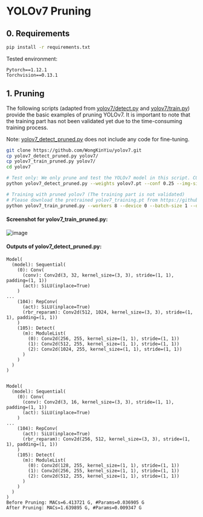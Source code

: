 # YOLOv7 Pruning

## 0. Requirements

```bash
pip install -r requirements.txt
```
Tested environment:
```
Pytorch==1.12.1
Torchvision==0.13.1
```

## 1. Pruning
The following scripts (adapted from [yolov7/detect.py](https://github.com/WongKinYiu/yolov7/blob/main/detect.py) and [yolov7/train.py](https://github.com/WongKinYiu/yolov7/blob/main/train.py)) provide the basic examples of pruning YOLOv7. It is important to note that the training part has not been validated yet due to the time-consuming training process.

Note: [yolov7_detect_pruned.py](https://github.com/VainF/Torch-Pruning/blob/master/benchmarks/prunability/yolov7_detect_pruned.py) does not include any code for fine-tuning. 

```bash
git clone https://github.com/WongKinYiu/yolov7.git
cp yolov7_detect_pruned.py yolov7/
cp yolov7_train_pruned.py yolov7/
cd yolov7 

# Test only: We only prune and test the YOLOv7 model in this script. COCO dataset is not required.
python yolov7_detect_pruned.py --weights yolov7.pt --conf 0.25 --img-size 640 --source inference/images/horses.jpg

# Training with pruned yolov7 (The training part is not validated)
# Please download the pretrained yolov7_training.pt from https://github.com/WongKinYiu/yolov7/releases/download/v0.1/yolov7.pt.
python yolov7_train_pruned.py --workers 8 --device 0 --batch-size 1 --data data/coco.yaml --img 640 640 --cfg cfg/training/yolov7.yaml --weights 'yolov7.pt' --name yolov7 --hyp data/hyp.scratch.p5.yaml
```

#### Screenshot for yolov7_train_pruned.py:
![image](https://user-images.githubusercontent.com/18592211/232129303-18a61be1-b505-4950-b6a1-c60b4974291b.png)


#### Outputs of yolov7_detect_pruned.py:
```
Model(
  (model): Sequential(
    (0): Conv(
      (conv): Conv2d(3, 32, kernel_size=(3, 3), stride=(1, 1), padding=(1, 1))
      (act): SiLU(inplace=True)
    )
...
    (104): RepConv(
      (act): SiLU(inplace=True)
      (rbr_reparam): Conv2d(512, 1024, kernel_size=(3, 3), stride=(1, 1), padding=(1, 1))
    )
    (105): Detect(
      (m): ModuleList(
        (0): Conv2d(256, 255, kernel_size=(1, 1), stride=(1, 1))
        (1): Conv2d(512, 255, kernel_size=(1, 1), stride=(1, 1))
        (2): Conv2d(1024, 255, kernel_size=(1, 1), stride=(1, 1))
      )
    )
  )
)


Model(
  (model): Sequential(
    (0): Conv(
      (conv): Conv2d(3, 16, kernel_size=(3, 3), stride=(1, 1), padding=(1, 1))
      (act): SiLU(inplace=True)
    )
...
    (104): RepConv(
      (act): SiLU(inplace=True)
      (rbr_reparam): Conv2d(256, 512, kernel_size=(3, 3), stride=(1, 1), padding=(1, 1))
    )
    (105): Detect(
      (m): ModuleList(
        (0): Conv2d(128, 255, kernel_size=(1, 1), stride=(1, 1))
        (1): Conv2d(256, 255, kernel_size=(1, 1), stride=(1, 1))
        (2): Conv2d(512, 255, kernel_size=(1, 1), stride=(1, 1))
      )
    )
  )
)
Before Pruning: MACs=6.413721 G, #Params=0.036905 G
After Pruning: MACs=1.639895 G, #Params=0.009347 G
```

